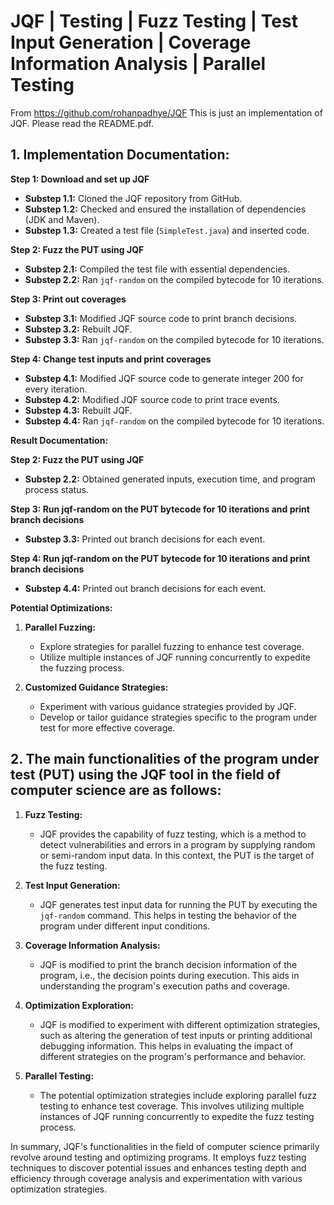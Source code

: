 # JQF | Testing | Fuzz Testing | Test Input Generation | Coverage Information Analysis | Parallel Testing 
From https://github.com/rohanpadhye/JQF 
This is just an implementation of JQF. Please read the README.pdf. 

## 1. **Implementation Documentation:**

**Step 1: Download and set up JQF**
- **Substep 1.1:** Cloned the JQF repository from GitHub.
- **Substep 1.2:** Checked and ensured the installation of dependencies (JDK and Maven).
- **Substep 1.3:** Created a test file (`SimpleTest.java`) and inserted code.

**Step 2: Fuzz the PUT using JQF**
- **Substep 2.1:** Compiled the test file with essential dependencies.
- **Substep 2.2:** Ran `jqf-random` on the compiled bytecode for 10 iterations.

**Step 3: Print out coverages**
- **Substep 3.1:** Modified JQF source code to print branch decisions.
- **Substep 3.2:** Rebuilt JQF.
- **Substep 3.3:** Ran `jqf-random` on the compiled bytecode for 10 iterations.

**Step 4: Change test inputs and print coverages**
- **Substep 4.1:** Modified JQF source code to generate integer 200 for every iteration.
- **Substep 4.2:** Modified JQF source code to print trace events.
- **Substep 4.3:** Rebuilt JQF.
- **Substep 4.4:** Ran `jqf-random` on the compiled bytecode for 10 iterations.

**Result Documentation:**

**Step 2: Fuzz the PUT using JQF**
- **Substep 2.2:** Obtained generated inputs, execution time, and program process status.

**Step 3: Run jqf-random on the PUT bytecode for 10 iterations and print branch decisions**
- **Substep 3.3:** Printed out branch decisions for each event.

**Step 4: Run jqf-random on the PUT bytecode for 10 iterations and print branch decisions**
- **Substep 4.4:** Printed out branch decisions for each event.

**Potential Optimizations:**
1. **Parallel Fuzzing:**
   - Explore strategies for parallel fuzzing to enhance test coverage.
   - Utilize multiple instances of JQF running concurrently to expedite the fuzzing process.

2. **Customized Guidance Strategies:**
   - Experiment with various guidance strategies provided by JQF.
   - Develop or tailor guidance strategies specific to the program under test for more effective coverage.


## 2. The main functionalities of the program under test (PUT) using the JQF tool in the field of computer science are as follows:

1. **Fuzz Testing:**
   - JQF provides the capability of fuzz testing, which is a method to detect vulnerabilities and errors in a program by supplying random or semi-random input data. In this context, the PUT is the target of the fuzz testing.

2. **Test Input Generation:**
   - JQF generates test input data for running the PUT by executing the `jqf-random` command. This helps in testing the behavior of the program under different input conditions.

3. **Coverage Information Analysis:**
   - JQF is modified to print the branch decision information of the program, i.e., the decision points during execution. This aids in understanding the program's execution paths and coverage.

4. **Optimization Exploration:**
   - JQF is modified to experiment with different optimization strategies, such as altering the generation of test inputs or printing additional debugging information. This helps in evaluating the impact of different strategies on the program's performance and behavior.

5. **Parallel Testing:**
   - The potential optimization strategies include exploring parallel fuzz testing to enhance test coverage. This involves utilizing multiple instances of JQF running concurrently to expedite the fuzz testing process.

In summary, JQF's functionalities in the field of computer science primarily revolve around testing and optimizing programs. It employs fuzz testing techniques to discover potential issues and enhances testing depth and efficiency through coverage analysis and experimentation with various optimization strategies.
